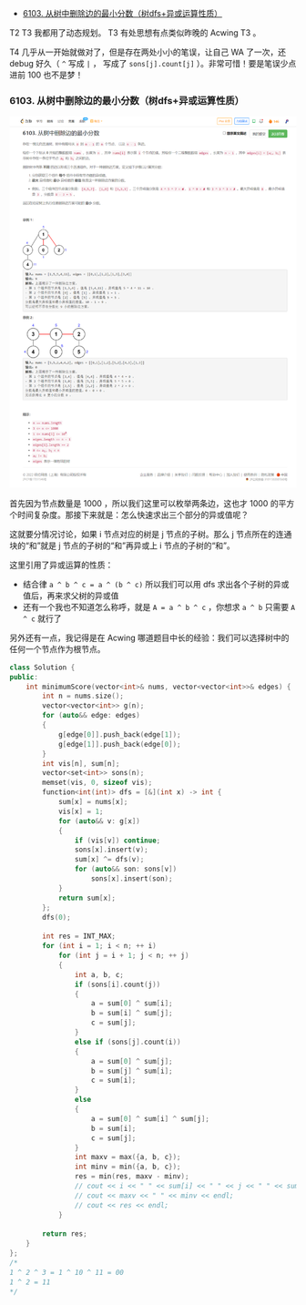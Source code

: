 
<!-- @import "[TOC]" {cmd="toc" depthFrom=1 depthTo=6 orderedList=false} -->

<!-- code_chunk_output -->

- [6103. 从树中删除边的最小分数（树dfs+异或运算性质）](#6103-从树中删除边的最小分数树dfs异或运算性质)

<!-- /code_chunk_output -->

T2 T3 我都用了动态规划。 T3 有处思想有点类似昨晚的 Acwing T3 。

T4 几乎从一开始就做对了，但是存在两处小小的笔误，让自己 WA 了一次，还 debug 好久（ `^` 写成 `|` ， 写成了 `sons[j].count[j]` ）。非常可惜！要是笔误少点进前 100 也不是梦！

### 6103. 从树中删除边的最小分数（树dfs+异或运算性质）

![](./images/leetcode.cn_contest_weekly-contest-299_problems_minimum-score-after-removals-on-a-tree_.png)

首先因为节点数量是 1000 ，所以我们这里可以枚举两条边，这也才 1000 的平方个时间复杂度。那接下来就是：怎么快速求出三个部分的异或值呢？

这就要分情况讨论，如果 i 节点对应的树是 j 节点的子树。那么 j 节点所在的连通块的“和”就是 j 节点的子树的“和”再异或上 i 节点的子树的“和”。

这里引用了异或运算的性质：
- 结合律 `a ^ b ^ c = a ^ (b ^ c)` 所以我们可以用 dfs 求出各个子树的异或值后，再来求父树的异或值
- 还有一个我也不知道怎么称呼，就是 `A = a ^ b ^ c` ，你想求 `a ^ b` 只需要 `A ^ c` 就行了

另外还有一点，我记得是在 Acwing 哪道题目中长的经验：我们可以选择树中的任何一个节点作为根节点。

```cpp
class Solution {
public:
    int minimumScore(vector<int>& nums, vector<vector<int>>& edges) {
        int n = nums.size();
        vector<vector<int>> g(n);
        for (auto&& edge: edges)
        {
            g[edge[0]].push_back(edge[1]);
            g[edge[1]].push_back(edge[0]);
        }
        int vis[n], sum[n];
        vector<set<int>> sons(n);
        memset(vis, 0, sizeof vis);
        function<int(int)> dfs = [&](int x) -> int {
            sum[x] = nums[x];
            vis[x] = 1;
            for (auto&& v: g[x])
            {
                if (vis[v]) continue;
                sons[x].insert(v);
                sum[x] ^= dfs(v);
                for (auto&& son: sons[v])
                    sons[x].insert(son);
            }
            return sum[x];
        };
        dfs(0);

        int res = INT_MAX;
        for (int i = 1; i < n; ++ i)
            for (int j = i + 1; j < n; ++ j)
            {
                int a, b, c;
                if (sons[i].count(j))
                {
                    a = sum[0] ^ sum[i];
                    b = sum[i] ^ sum[j];
                    c = sum[j];
                }
                else if (sons[j].count(i))
                {
                    a = sum[0] ^ sum[j];
                    b = sum[j] ^ sum[i];
                    c = sum[i];
                }
                else
                {
                    a = sum[0] ^ sum[i] ^ sum[j];
                    b = sum[i];
                    c = sum[j];
                }
                int maxv = max({a, b, c});
                int minv = min({a, b, c});
                res = min(res, maxv - minv);
                // cout << i << " " << sum[i] << " " << j << " " << sum[j] << " " << a << endl;
                // cout << maxv << " " << minv << endl;
                // cout << res << endl;
            }
        
        return res;
    }
};
/*
1 ^ 2 ^ 3 = 1 ^ 10 ^ 11 = 00
1 ^ 2 = 11
*/
```
